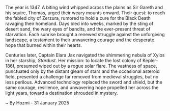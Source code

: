 
The year is 1347.  A biting wind whipped across the plains as Sir Gareth and his squire, Thomas, urged their weary mounts onward.  Their quest: to reach the fabled city of Zerzura, rumored to hold a cure for the Black Death ravaging their homeland.  Days bled into weeks, marked by the sting of desert sand, the wary eyes of bandits, and the ever-present threat of starvation.  Each sunrise brought a renewed struggle against the unforgiving landscape, a testament to their unwavering courage and the desperate hope that burned within their hearts.


Centuries later, Captain Elara Jax navigated the shimmering nebula of Xylos in her starship, *Stardust*.  Her mission: to locate the lost colony of Kepler-186f, presumed wiped out by a rogue solar flare.  The vastness of space, punctuated only by the distant gleam of stars and the occasional asteroid field, presented a challenge far removed from medieval struggles, but no less perilous.  Advanced technology replaced the sword and shield, but the same courage, resilience, and unwavering hope propelled her across the light years, toward a destination shrouded in mystery.

~ By Hozmi - 31 January 2025

